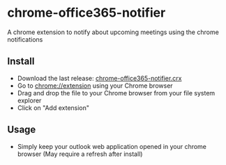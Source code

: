 # chrome-office365-notifier
A chrome extension to notify about upcoming meetings using the chrome notifications

## Install
* Download the last release: [chrome-office365-notifier.crx](https://github.com/sgaestel/chrome-office365-notifier/raw/master/chrome-office365-notifier.crx)
* Go to [chrome://extension](chrome://extension) using your Chrome browser
* Drag and drop the file to your Chrome browser from your file system explorer
* Click on "Add extension"

## Usage
* Simply keep your outlook web application opened in your chrome browser (May require a refresh after install)
